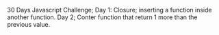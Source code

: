 30 Days Javascript Challenge;
Day 1:
Closure; inserting a function inside another function.
Day 2;
Conter function that return 1 more than the previous value.
